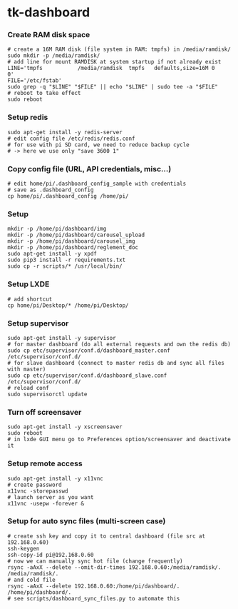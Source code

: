 # tk-dashboard

### Create RAM disk space

    # create a 16M RAM disk (file system in RAM: tmpfs) in /media/ramdisk/
    sudo mkdir -p /media/ramdisk/
    # add line for mount RAMDISK at system startup if not already exist
    LINE='tmpfs           /media/ramdisk  tmpfs   defaults,size=16M 0       0'
    FILE='/etc/fstab'
    sudo grep -q "$LINE" "$FILE" || echo "$LINE" | sudo tee -a "$FILE"
    # reboot to take effect
    sudo reboot

### Setup redis

    sudo apt-get install -y redis-server
    # edit config file /etc/redis/redis.conf
    # for use with pi SD card, we need to reduce backup cycle
    # -> here we use only "save 3600 1"

### Copy config file (URL, API credentials, misc...)

    # edit home/pi/.dashboard_config_sample with credentials
    # save as .dashboard_config
    cp home/pi/.dashboard_config /home/pi/

### Setup

    mkdir -p /home/pi/dashboard/img
    mkdir -p /home/pi/dashboard/carousel_upload
    mkdir -p /home/pi/dashboard/carousel_img
    mkdir -p /home/pi/dashboard/reglement_doc
    sudo apt-get install -y xpdf
    sudo pip3 install -r requirements.txt
    sudo cp -r scripts/* /usr/local/bin/

### Setup LXDE

    # add shortcut
    cp home/pi/Desktop/* /home/pi/Desktop/

### Setup supervisor

    sudo apt-get install -y supervisor
    # for master dashboard (do all external requests and own the redis db)
    sudo cp etc/supervisor/conf.d/dashboard_master.conf /etc/supervisor/conf.d/
    # for slave dashboard (connect to master redis db and sync all files with master)
    sudo cp etc/supervisor/conf.d/dashboard_slave.conf /etc/supervisor/conf.d/
    # reload conf
    sudo supervisorctl update

### Turn off screensaver

    sudo apt-get install -y xscreensaver
    sudo reboot
    # in lxde GUI menu go to Preferences option/screensaver and deactivate it

### Setup remote access

    sudo apt-get install -y x11vnc
    # create password
    x11vnc -storepasswd
    # launch server as you want
    x11vnc -usepw -forever &

### Setup for auto sync files (multi-screen case)

    # create ssh key and copy it to central dashboard (file src at 192.168.0.60)
    ssh-keygen
    ssh-copy-id pi@192.168.0.60
    # now we can manually sync hot file (change frequently)
    rsync -aAxX --delete --omit-dir-times 192.168.0.60:/media/ramdisk/. /media/ramdisk/.
    # and cold file
    rsync -aAxX --delete 192.168.0.60:/home/pi/dashboard/. /home/pi/dashboard/.
    # see scripts/dashboard_sync_files.py to automate this
